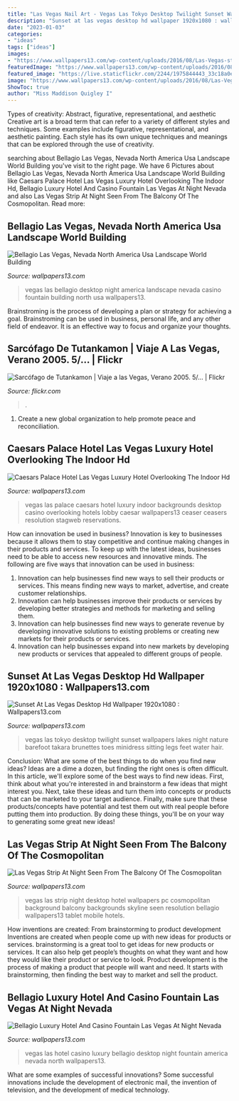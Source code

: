 ```yaml
---
title: "Las Vegas Nail Art - Vegas Las Tokyo Desktop Twilight Sunset Wallpapers Lakes Night Nature Barefoot Takara Brunettes Toes Minidress Sitting Legs Feet Water Hair"
description: "Sunset at las vegas desktop hd wallpaper 1920x1080 : wallpapers13.com"
date: "2023-01-03"
categories:
- "ideas"
tags: ["ideas"]
images:
- "https://www.wallpapers13.com/wp-content/uploads/2016/08/Las-Vegas-strip-at-night-Seen-from-the-balcony-of-the-Cosmopolitan-Hotel-Desktop-Wallpaper-For-PC-Tablet-And-Mobile-Download-2560x1600-1600x1200.jpg"
featuredImage: "https://www.wallpapers13.com/wp-content/uploads/2016/08/Caesars-Palace-Hotel-Las-Vegas-luxury-hotel-overlooking-the-indoor-HD-Desktop-Backgrounds-380x2400.jpg"
featured_image: "https://live.staticflickr.com/2244/1975844443_33c18a0ed0_b.jpg"
image: "https://www.wallpapers13.com/wp-content/uploads/2016/08/Las-Vegas-strip-at-night-Seen-from-the-balcony-of-the-Cosmopolitan-Hotel-Desktop-Wallpaper-For-PC-Tablet-And-Mobile-Download-2560x1600-1600x1200.jpg"
ShowToc: true
author: "Miss Maddison Quigley I"
---
```



Types of creativity: Abstract, figurative, representational, and aesthetic
Creative art is a broad term that can refer to a variety of different styles and techniques. Some examples include figurative, representational, and aesthetic painting. Each style has its own unique techniques and meanings that can be explored through the use of creativity.

	

		
searching about Bellagio Las Vegas, Nevada North America Usa Landscape World Building you've visit to the right page. We have 6 Pictures about Bellagio Las Vegas, Nevada North America Usa Landscape World Building like Caesars Palace Hotel Las Vegas Luxury Hotel Overlooking The Indoor Hd, Bellagio Luxury Hotel And Casino Fountain Las Vegas At Night Nevada and also Las Vegas Strip At Night Seen From The Balcony Of The Cosmopolitan. Read more:
		
    
## Bellagio Las Vegas, Nevada North America Usa Landscape World Building

<img loading=lazy src="https://www.wallpapers13.com/wp-content/uploads/2016/08/Bellagio-Las-Vegas-Nevada-North-America-USA-landscape-World-building-casino-city-fountain-night-Desktop-HD-Wallpaper-5200x3250-1920x1440.jpg" onerror="this.onerror=null;this.src='https://tse2.mm.bing.net/th?id=OIP.5z2VXzEhfpJz0Q8-y5a98wHaFj&amp;pid=15.1';" alt="Bellagio Las Vegas, Nevada North America Usa Landscape World Building">

_Source: wallpapers13.com_

>vegas las bellagio desktop night america landscape nevada casino fountain building north usa wallpapers13. 

	

Brainstroming is the process of developing a plan or strategy for achieving a goal. Brainstroming can be used in business, personal life, and any other field of endeavor. It is an effective way to focus and organize your thoughts.

    
## Sarcófago De Tutankamon | Viaje A Las Vegas, Verano 2005. 5/… | Flickr

<img loading=lazy src="https://live.staticflickr.com/2244/1975844443_33c18a0ed0_b.jpg" onerror="this.onerror=null;this.src='https://tse1.mm.bing.net/th?id=OIP.-MTqHvetvC0h0CNsoTOb7gHaJ4&amp;pid=15.1';" alt="Sarcófago de Tutankamon | Viaje a las Vegas, Verano 2005. 5/… | Flickr">

_Source: flickr.com_

>. 

	

1. Create a new global organization to help promote peace and reconciliation.

    
## Caesars Palace Hotel Las Vegas Luxury Hotel Overlooking The Indoor Hd

<img loading=lazy src="https://www.wallpapers13.com/wp-content/uploads/2016/08/Caesars-Palace-Hotel-Las-Vegas-luxury-hotel-overlooking-the-indoor-HD-Desktop-Backgrounds-380x2400.jpg" onerror="this.onerror=null;this.src='https://tse1.mm.bing.net/th?id=OIP.sD9Y1AW9-pgEWl90tTHssQHaEr&amp;pid=15.1';" alt="Caesars Palace Hotel Las Vegas Luxury Hotel Overlooking The Indoor Hd">

_Source: wallpapers13.com_

>vegas las palace caesars hotel luxury indoor backgrounds desktop casino overlooking hotels lobby caesar wallpapers13 ceaser ceasers resolution stagweb reservations. 

	

How can innovation be used in business?
Innovation is key to businesses because it allows them to stay competitive and continue making changes in their products and services. To keep up with the latest ideas, businesses need to be able to access new resources and innovative minds. The following are five ways that innovation can be used in business: 
1. Innovation can help businesses find new ways to sell their products or services. This means finding new ways to market, advertise, and create customer relationships. 
2. Innovation can help businesses improve their products or services by developing better strategies and methods for marketing and selling them. 
3. Innovation can help businesses find new ways to generate revenue by developing innovative solutions to existing problems or creating new markets for their products or services. 
4. Innovation can help businesses expand into new markets by developing new products or services that appealed to different groups of people. 

    
## Sunset At Las Vegas Desktop Hd Wallpaper 1920x1080 : Wallpapers13.com

<img loading=lazy src="https://www.wallpapers13.com/wp-content/uploads/2016/08/Sunset-at-Las-Vegas-Desktop-HD-Wallpaper-1920x1080-1024x768.jpg" onerror="this.onerror=null;this.src='https://tse2.mm.bing.net/th?id=OIP.imGzOM2-RPtx_U4JUBZA1gHaFj&amp;pid=15.1';" alt="Sunset At Las Vegas Desktop Hd Wallpaper 1920x1080 : Wallpapers13.com">

_Source: wallpapers13.com_

>vegas las tokyo desktop twilight sunset wallpapers lakes night nature barefoot takara brunettes toes minidress sitting legs feet water hair. 

	

Conclusion: What are some of the best things to do when you find new ideas?
Ideas are a dime a dozen, but finding the right ones is often difficult. In this article, we'll explore some of the best ways to find new ideas. First, think about what you're interested in and brainstorm a few ideas that might interest you. Next, take these ideas and turn them into concepts or products that can be marketed to your target audience. Finally, make sure that these products/concepts have potential and test them out with real people before putting them into production. By doing these things, you'll be on your way to generating some great new ideas!

    
## Las Vegas Strip At Night Seen From The Balcony Of The Cosmopolitan

<img loading=lazy src="https://www.wallpapers13.com/wp-content/uploads/2016/08/Las-Vegas-strip-at-night-Seen-from-the-balcony-of-the-Cosmopolitan-Hotel-Desktop-Wallpaper-For-PC-Tablet-And-Mobile-Download-2560x1600-1600x1200.jpg" onerror="this.onerror=null;this.src='https://tse3.mm.bing.net/th?id=OIP.TqfF1Ug7_6VRcsAzcY1zJwHaFj&amp;pid=15.1';" alt="Las Vegas Strip At Night Seen From The Balcony Of The Cosmopolitan">

_Source: wallpapers13.com_

>vegas las strip night desktop hotel wallpapers pc cosmopolitan background balcony backgrounds skyline seen resolution bellagio wallpapers13 tablet mobile hotels. 

	

How inventions are created: From brainstorming to product development
Inventions are created when people come up with new ideas for products or services. brainstorming is a great tool to get ideas for new products or services. It can also help get people’s thoughts on what they want and how they would like their product or service to look. Product development is the process of making a product that people will want and need. It starts with brainstorming, then finding the best way to market and sell the product.

    
## Bellagio Luxury Hotel And Casino Fountain Las Vegas At Night Nevada

<img loading=lazy src="https://www.wallpapers13.com/wp-content/uploads/2016/08/Bellagio-Luxury-Hotel-and-Casino-fountain-Las-Vegas-At-night-Nevada-North-America-Desktop-Wallpaper-HD-4560x2850-1920x1440.jpg" onerror="this.onerror=null;this.src='https://tse3.mm.bing.net/th?id=OIP.tMWgkud59I9XniPBtmJdAQHaFj&amp;pid=15.1';" alt="Bellagio Luxury Hotel And Casino Fountain Las Vegas At Night Nevada">

_Source: wallpapers13.com_

>vegas las hotel casino luxury bellagio desktop night fountain america nevada north wallpapers13. 

	

What are some examples of successful innovations?
Some successful innovations include the development of electronic mail, the invention of television, and the development of medical technology.

